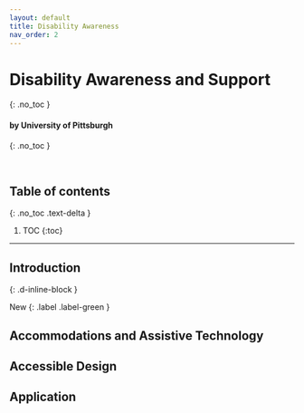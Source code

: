 ```yaml
---
layout: default
title: Disability Awareness
nav_order: 2
---
```


# Disability Awareness and Support 
{: .no_toc }

#### by University of Pittsburgh
{: .no_toc }

<br/>

## Table of contents
{: .no_toc .text-delta }

1. TOC
{:toc}

---

## Introduction
{: .d-inline-block }

New
{: .label .label-green }

## Accommodations and Assistive Technology
## Accessible Design
## Application



